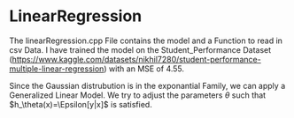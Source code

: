 # LinearRegression

The linearRegression.cpp File contains the model and a Function to read in csv Data. I have trained the model on the Student_Performance Dataset (https://www.kaggle.com/datasets/nikhil7280/student-performance-multiple-linear-regression) with an MSE of 4.55.

Since the Gaussian distrubution is in the exponantial Family, we can apply a Generalized Linear Model. We try to adjust the parameters $\theta$ such that $h_\theta(x)=\Epsilon[y|x]$ is satisfied.
